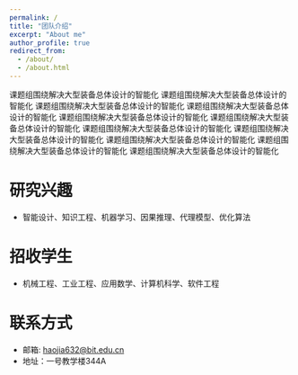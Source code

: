 ```yaml
---
permalink: /
title: "团队介绍"
excerpt: "About me"
author_profile: true
redirect_from: 
  - /about/
  - /about.html
---
```


课题组围绕解决大型装备总体设计的智能化
课题组围绕解决大型装备总体设计的智能化
课题组围绕解决大型装备总体设计的智能化
课题组围绕解决大型装备总体设计的智能化
课题组围绕解决大型装备总体设计的智能化
课题组围绕解决大型装备总体设计的智能化
课题组围绕解决大型装备总体设计的智能化
课题组围绕解决大型装备总体设计的智能化
课题组围绕解决大型装备总体设计的智能化
课题组围绕解决大型装备总体设计的智能化
课题组围绕解决大型装备总体设计的智能化

研究兴趣
=======
* 智能设计、知识工程、机器学习、因果推理、代理模型、优化算法

招收学生
=======
* 机械工程、工业工程、应用数学、计算机科学、软件工程

联系方式
=======
* 邮箱: haojia632@bit.edu.cn
* 地址：一号教学楼344A
